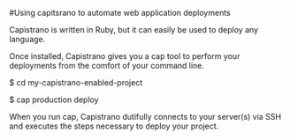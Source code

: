 #Using capitsrano to automate web application deployments

Capistrano is written in Ruby, but it can easily be used to deploy any language.

Once installed, Capistrano gives you a cap tool to perform your deployments from the comfort of your command line.

  $ cd my-capistrano-enabled-project
  
  $ cap production deploy

When you run cap, Capistrano dutifully connects to your server(s) via SSH and executes the steps necessary to deploy your project.
